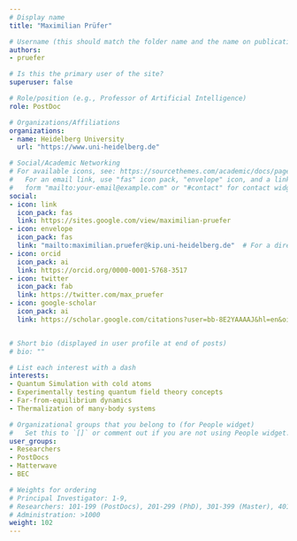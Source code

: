```yaml
---
# Display name
title: "Maximilian Prüfer"

# Username (this should match the folder name and the name on publications)
authors:
- pruefer

# Is this the primary user of the site?
superuser: false

# Role/position (e.g., Professor of Artificial Intelligence)
role: PostDoc

# Organizations/Affiliations
organizations:
- name: Heidelberg University
  url: "https://www.uni-heidelberg.de"

# Social/Academic Networking
# For available icons, see: https://sourcethemes.com/academic/docs/page-builder/#icons
#   For an email link, use "fas" icon pack, "envelope" icon, and a link in the
#   form "mailto:your-email@example.com" or "#contact" for contact widget.
social:
- icon: link
  icon_pack: fas
  link: https://sites.google.com/view/maximilian-pruefer
- icon: envelope
  icon_pack: fas
  link: "mailto:maximilian.pruefer@kip.uni-heidelberg.de"  # For a direct email link, use "mailto:test@example.org".
- icon: orcid
  icon_pack: ai
  link: https://orcid.org/0000-0001-5768-3517
- icon: twitter
  icon_pack: fab
  link: https://twitter.com/max_pruefer
- icon: google-scholar
  icon_pack: ai
  link: https://scholar.google.com/citations?user=bb-8E2YAAAAJ&hl=en&oi=ao


# Short bio (displayed in user profile at end of posts)
# bio: ""

# List each interest with a dash
interests:
- Quantum Simulation with cold atoms
- Experimentally testing quantum field theory concepts
- Far-from-equilibrium dynamics
- Thermalization of many-body systems

# Organizational groups that you belong to (for People widget)
#   Set this to `[]` or comment out if you are not using People widget.
user_groups:
- Researchers
- PostDocs
- Matterwave
- BEC

# Weights for ordering
# Principal Investigator: 1-9,
# Researchers: 101-199 (PostDocs), 201-299 (PhD), 301-399 (Master), 401-499 (Bachelor)
# Administration: >1000
weight: 102
---
```

